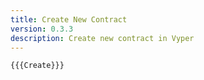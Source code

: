 ```yaml
---
title: Create New Contract
version: 0.3.3
description: Create new contract in Vyper
---
```


```vyper
{{{Create}}}
```
